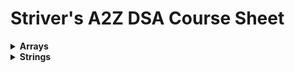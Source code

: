 # Striver's A2Z DSA Course Sheet

<details>
  <summary><strong>Arrays</strong></summary>
  <details>
    <summary>Lecture 1: Introduction to Arrays</summary>
    <br>
  | # | Problem | Difficulty | Status | Date Assigned |
    |---|---------|------------|--------|--------------|
    | 1 | [Two Sum](https://leetcode.com/problems/two-sum/) | 🟢 Easy | ❌ | |
    | 2 | [Best Time to Buy and Sell Stock](https://leetcode.com/problems/best-time-to-buy-and-sell-stock/) | 🟢 Easy | ❌ | |
    | 3 | [Valid Palindrome](https://leetcode.com/problems/valid-palindrome/) | 🟢 Easy | ❌ | |
  </details>
  
  <details>
    <summary>Lecture 2: Advanced Arrays</summary>
    <br>
  | # | Problem | Difficulty | Status | Date Assigned |
      |---|---------|------------|--------|---------------|
      | 1 | [Merge Intervals](https://leetcode.com/problems/merge-intervals/) | 🟡 Medium | ❌ | |
      | 2 | [Subarray Sum Equals K](https://leetcode.com/problems/subarray-sum-equals-k/) | 🟡 Medium | ❌ | |
    </details>
  </details>
</details>


<details>
  <summary><strong>Strings</strong></summary>
  <details>
    <summary>Lecture 1: Fundamentals of Strings</summary>
    <br>    
    
  | # | Problem | Difficulty | Status | Date Assigned |
  |---|---------|------------|--------|---------------|
  | 1 | [Longest Substring Without Repeating Characters](https://leetcode.com/problems/longest-substring-without-repeating-characters/) | 🟡 Medium | ❌ | |
  | 2 | [Valid Anagram](https://leetcode.com/problems/valid-anagram/) | 🟢 Easy | ❌ | |
  </details>
  
  <details>
    <summary>Lecture 2: Advanced String Manipulation</summary>
    <br>
      
  | # | Problem | Difficulty | Status | Date Assigned |
  |---|---------|------------|--------|---------------|
  | 1 | [Longest Palindromic Substring](https://leetcode.com/problems/longest-palindromic-substring/) | 🟡 Medium | ❌ | |
  | 2 | [Group Anagrams](https://leetcode.com/problems/group-anagrams/) | 🟡 Medium | ❌ | |
  </details>
  
</details>